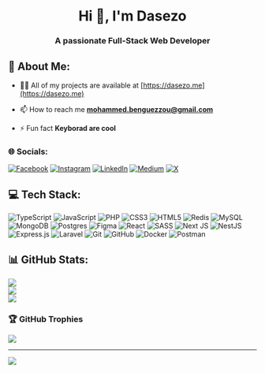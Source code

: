 <h1 align="center">Hi 👋, I'm Dasezo</h1>
<h3 align="center">A passionate Full-Stack Web Developer</h3>

## 💫 About Me:
- 👨‍💻 All of my projects are available at [https://dasezo.me](https://dasezo.me)

- 📫 How to reach me **mohammed.benguezzou@gmail.com**

- ⚡ Fun fact **Keyborad are cool**


### 🌐 Socials:
[![Facebook](https://img.shields.io/badge/Facebook-%231877F2.svg?logo=Facebook&logoColor=white)](https://facebook.com/dasezo.o) [![Instagram](https://img.shields.io/badge/Instagram-%23E4405F.svg?logo=Instagram&logoColor=white)](https://instagram.com/dasezo.o) [![LinkedIn](https://img.shields.io/badge/LinkedIn-%230077B5.svg?logo=linkedin&logoColor=white)](https://linkedin.com/in/dasezo) [![Medium](https://img.shields.io/badge/Medium-12100E?logo=medium&logoColor=white)](https://medium.com/@@dasezo) [![X](https://img.shields.io/badge/X-black.svg?logo=X&logoColor=white)](https://x.com/dasezo_dev) 

## 💻 Tech Stack:
![TypeScript](https://img.shields.io/badge/typescript-%23007ACC.svg?style=for-the-badge&logo=typescript&logoColor=white) ![JavaScript](https://img.shields.io/badge/javascript-%23323330.svg?style=for-the-badge&logo=javascript&logoColor=%23F7DF1E) ![PHP](https://img.shields.io/badge/php-%23777BB4.svg?style=for-the-badge&logo=php&logoColor=white) ![CSS3](https://img.shields.io/badge/css3-%231572B6.svg?style=for-the-badge&logo=css3&logoColor=white) ![HTML5](https://img.shields.io/badge/html5-%23E34F26.svg?style=for-the-badge&logo=html5&logoColor=white) ![Redis](https://img.shields.io/badge/redis-%23DD0031.svg?style=for-the-badge&logo=redis&logoColor=white) ![MySQL](https://img.shields.io/badge/mysql-4479A1.svg?style=for-the-badge&logo=mysql&logoColor=white) ![MongoDB](https://img.shields.io/badge/MongoDB-%234ea94b.svg?style=for-the-badge&logo=mongodb&logoColor=white) ![Postgres](https://img.shields.io/badge/postgres-%23316192.svg?style=for-the-badge&logo=postgresql&logoColor=white) ![Figma](https://img.shields.io/badge/figma-%23F24E1E.svg?style=for-the-badge&logo=figma&logoColor=white) ![React](https://img.shields.io/badge/react-%2320232a.svg?style=for-the-badge&logo=react&logoColor=%2361DAFB) ![SASS](https://img.shields.io/badge/SASS-hotpink.svg?style=for-the-badge&logo=SASS&logoColor=white) ![Next JS](https://img.shields.io/badge/Next-black?style=for-the-badge&logo=next.js&logoColor=white) ![NestJS](https://img.shields.io/badge/nestjs-%23E0234E.svg?style=for-the-badge&logo=nestjs&logoColor=white) ![Express.js](https://img.shields.io/badge/express.js-%23404d59.svg?style=for-the-badge&logo=express&logoColor=%2361DAFB) ![Laravel](https://img.shields.io/badge/laravel-%23FF2D20.svg?style=for-the-badge&logo=laravel&logoColor=white) ![Git](https://img.shields.io/badge/git-%23F05033.svg?style=for-the-badge&logo=git&logoColor=white) ![GitHub](https://img.shields.io/badge/github-%23121011.svg?style=for-the-badge&logo=github&logoColor=white) ![Docker](https://img.shields.io/badge/docker-%230db7ed.svg?style=for-the-badge&logo=docker&logoColor=white) ![Postman](https://img.shields.io/badge/Postman-FF6C37?style=for-the-badge&logo=postman&logoColor=white)
## 📊 GitHub Stats:
![](https://github-readme-stats.vercel.app/api?username=dasezo&theme=radical&hide_border=false&include_all_commits=true&count_private=true)<br/>
![](https://github-readme-streak-stats.herokuapp.com/?user=dasezo&theme=radical&hide_border=false)<br/>
![](https://github-readme-stats.vercel.app/api/top-langs/?username=dasezo&theme=radical&hide_border=false&include_all_commits=true&count_private=true&layout=compact)

### 🏆 GitHub Trophies
![](https://github-profile-trophy.vercel.app/?username=dasezo&theme=radical&no-frame=true&no-bg=false&margin-w=4)

---
[![](https://visitcount.itsvg.in/api?id=dasezo&icon=0&color=0)](https://visitcount.itsvg.in)

<!-- Proudly created with GPRM ( https://gprm.itsvg.in ) -->
